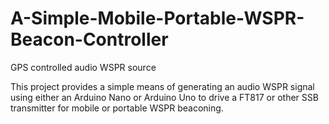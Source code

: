 # A-Simple-Mobile-Portable-WSPR-Beacon-Controller
GPS controlled audio WSPR source

This project provides a simple means of generating an audio WSPR signal using either an Arduino Nano or Arduino Uno to drive a FT817 or other SSB transmitter for mobile or portable WSPR beaconing.
